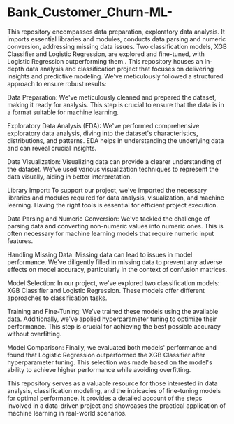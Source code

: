 # Bank_Customer_Churn-ML-
This repository encompasses data preparation, exploratory data analysis. It imports essential libraries and modules, conducts data parsing and numeric conversion, addressing missing data issues. Two classification models, XGB Classifier and Logistic Regression, are explored and fine-tuned, with Logistic Regression outperforming them..
This repository houses an in-depth data analysis and classification project that focuses on delivering insights and predictive modeling. We've meticulously followed a structured approach to ensure robust results:

Data Preparation: We've meticulously cleaned and prepared the dataset, making it ready for analysis. This step is crucial to ensure that the data is in a format suitable for machine learning.

Exploratory Data Analysis (EDA): We've performed comprehensive exploratory data analysis, diving into the dataset's characteristics, distributions, and patterns. EDA helps in understanding the underlying data and can reveal crucial insights.

Data Visualization: Visualizing data can provide a clearer understanding of the dataset. We've used various visualization techniques to represent the data visually, aiding in better interpretation.

Library Import: To support our project, we've imported the necessary libraries and modules required for data analysis, visualization, and machine learning. Having the right tools is essential for efficient project execution.

Data Parsing and Numeric Conversion: We've tackled the challenge of parsing data and converting non-numeric values into numeric ones. This is often necessary for machine learning models that require numeric input features.

Handling Missing Data: Missing data can lead to issues in model performance. We've diligently filled in missing data to prevent any adverse effects on model accuracy, particularly in the context of confusion matrices.

Model Selection: In our project, we've explored two classification models: XGB Classifier and Logistic Regression. These models offer different approaches to classification tasks.

Training and Fine-Tuning: We've trained these models using the available data. Additionally, we've applied hyperparameter tuning to optimize their performance. This step is crucial for achieving the best possible accuracy without overfitting.

Model Comparison: Finally, we evaluated both models' performance and found that Logistic Regression outperformed the XGB Classifier after hyperparameter tuning. This selection was made based on the model's ability to achieve higher performance while avoiding overfitting.

This repository serves as a valuable resource for those interested in data analysis, classification modeling, and the intricacies of fine-tuning models for optimal performance. It provides a detailed account of the steps involved in a data-driven project and showcases the practical application of machine learning in real-world scenarios.

